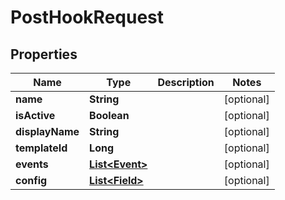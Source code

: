 # PostHookRequest

## Properties
Name | Type | Description | Notes
------------ | ------------- | ------------- | -------------
**name** | **String** |  |  [optional]
**isActive** | **Boolean** |  |  [optional]
**displayName** | **String** |  |  [optional]
**templateId** | **Long** |  |  [optional]
**events** | [**List&lt;Event&gt;**](Event.md) |  |  [optional]
**config** | [**List&lt;Field&gt;**](Field.md) |  |  [optional]
